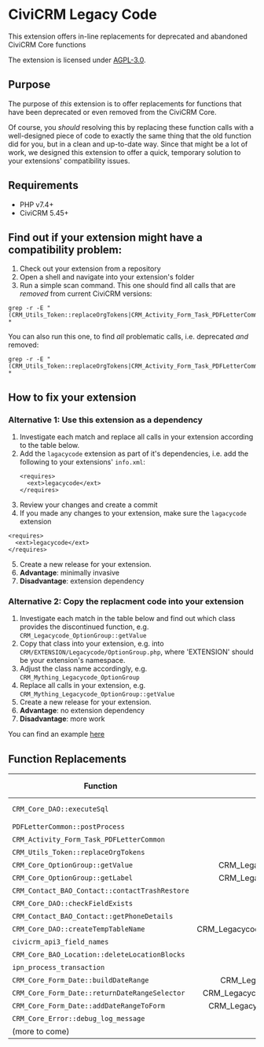 # CiviCRM Legacy Code

This extension offers in-line replacements for deprecated and abandoned CiviCRM Core functions

The extension is licensed under [AGPL-3.0](LICENSE.txt).

## Purpose

The purpose of *this* extension is to offer replacements for functions
that have been deprecated or even removed from the CiviCRM Core.

Of course, you *should* resolving this by replacing these function
calls with a well-designed piece of code to exactly the same thing that the old
function did for you, but in a clean and up-to-date way.
Since that might be a lot of work, we designed this extension to offer a quick,
temporary solution to your extensions' compatibility issues.

## Requirements

* PHP v7.4+
* CiviCRM 5.45+

## Find out if your extension might have a compatibility problem:

1. Check out your extension from a repository
2. Open a shell and navigate into your extension's folder
3. Run a simple scan command. This one should find all calls that are *removed* from current CiviCRM versions:
```
grep -r -E "(CRM_Utils_Token::replaceOrgTokens|CRM_Activity_Form_Task_PDFLetterCommon|PDFLetterCommon::postProcess|CRM_Core_OptionGroup::getValue|CRM_Core_OptionGroup::getLabel|CRM_Contact_BAO_Contact::contactTrashRestore|CRM_Contact_BAO_Contact::getPhoneDetails|CRM_Core_DAO::checkFieldExists|CRM_Contact_BAO_Contact::getPhoneDetails|CRM_Core_DAO::createTempTableName|civicrm_api3_field_names|ation::deleteLocationBlocks|ipn_process_transaction|CRM_Core_Form_Date::buildDateRange|CRM_Core_Form_Date::returnDateRangeSelector|CRM_Core_Form_Date::addDateRangeToForm|CRM_Core_DAO::executeSql)" *
```
You can also run this one, to find *all* problematic calls, i.e. deprecated *and* removed:
```
grep -r -E "(CRM_Utils_Token::replaceOrgTokens|CRM_Activity_Form_Task_PDFLetterCommon|PDFLetterCommon::postProcess|CRM_Core_OptionGroup::getValue|CRM_Core_OptionGroup::getLabel|CRM_Contact_BAO_Contact::contactTrashRestore|CRM_Contact_BAO_Contact::getPhoneDetails|CRM_Core_DAO::checkFieldExists|CRM_Contact_BAO_Contact::getPhoneDetails|CRM_Core_DAO::createTempTableName|civicrm_api3_field_names|ation::deleteLocationBlocks|ipn_process_transaction|CRM_Core_Form_Date::buildDateRange|CRM_Core_Form_Date::returnDateRangeSelector|CRM_Core_Form_Date::addDateRangeToForm|CRM_Core_Error::debug_log_message|CRM_Core_DAO::executeSql)" *
```

## How to fix your extension

### Alternative 1: Use this extension **as a dependency**
1. Investigate each match and replace all calls in your extension according to the table below.
2. Add the ``lagacycode`` extension as part of it's dependencies, i.e. add the following to your extensions' ``info.xml``:
    ```
    <requires>
      <ext>legacycode</ext>
    </requires>
    ```
3. Review your changes and create a commit
4. If you made any changes to your extension, make sure the ``lagacycode`` extension
```
<requires>
  <ext>legacycode</ext>
</requires>
```
5. Create a new release for your extension.
6. **Advantage**: minimally invasive
7. **Disadvantage**: extension dependency

### Alternative 2: Copy the replacment code into your extension
1. Investigate each match in the table below and find out which class provides the discontinued function, e.g. ``CRM_Legacycode_OptionGroup::getValue``
2. Copy that class into your extension, e.g. into ``CRM/EXTENSION/Legacycode/OptionGroup.php``, where 'EXTENSION' should be your extension's namespace.
3. Adjust the class name accordingly, e.g. ``CRM_Mything_Legacycode_OptionGroup``
4. Replace all calls in your extension, e.g. ``CRM_Mything_Legacycode_OptionGroup::getValue``
5. Create a new release for your extension.
6. **Advantage**: no extension dependency
7. **Disadvantage**: more work

You can find an example [here](https://github.com/Project60/org.project60.membership/pull/67/commits/9c7c07b80f50872907f45f1c2632c7bdd334e31c)


## Function Replacements

| Function                                         |                 Replacement                  | Deprecated Since | Dropped Since |
|--------------------------------------------------|:--------------------------------------------:|-----------------:|---------------|
| ``CRM_Core_DAO::executeSql``                     |                     todo                     |                ? | [no idea, but old](https://github.com/civicrm/civicrm-core/commits/master/CRM/Core/DAO.php)          |
| ``PDFLetterCommon::postProcess``                 |                     todo                     |                ? | 5.57          |
| ``CRM_Activity_Form_Task_PDFLetterCommon``       |                     todo                     |                ? | 5.57          |
| ``CRM_Utils_Token::replaceOrgTokens``            |                     todo                     |                ? | 5.57          |
| ``CRM_Core_OptionGroup::getValue``               |     CRM_Legacycode_OptionGroup::getValue     |                ? | 5.60          |
| ``CRM_Core_OptionGroup::getLabel``               |     CRM_Legacycode_OptionGroup::getLabel     |                ? | 5.60          |
| ``CRM_Contact_BAO_Contact::contactTrashRestore`` |                     todo                     |                ? | 5.60          |
| ``CRM_Core_DAO::checkFieldExists``               |                     todo                     |                ? | 5.60          |
| ``CRM_Contact_BAO_Contact::getPhoneDetails``     |                     todo                     |                ? | 5.60          |
| ``CRM_Core_DAO::createTempTableName``            | CRM_Legacycode_Core_DAO::createTempTableName |                ? | 5.60          |
| ``civicrm_api3_field_names``                     |                     todo                     |                ? | 5.60          |
| ``CRM_Core_BAO_Location::deleteLocationBlocks``  |                     todo                     |                ? | 5.60          |
| ``ipn_process_transaction``                      |                     todo                     |                ? | 5.60          |
| ``CRM_Core_Form_Date::buildDateRange``           |     CRM_Legacycode_Date::buildDateRange      |                ? | 5.61          |
| ``CRM_Core_Form_Date::returnDateRangeSelector``  | CRM_Legacycode_Date::returnDateRangeSelector |                ? | 5.61          |
| ``CRM_Core_Form_Date::addDateRangeToForm``       |   CRM_Legacycode_Date::addDateRangeToForm    |                ? | 5.61          |
| ``CRM_Core_Error::debug_log_message``            |              Civi::log()->debug              |                ? | not yet       |
| (more to come)                                   |                     todo                     |                  |               |
